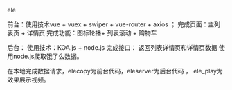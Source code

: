ele

前台：使用技术vue + vuex + swiper + vue-router + axios ；
完成页面：主列表页 + 详情页 
完成功能：图标轮播+ 列表滚动 + 购物车

后台：
使用技术：KOA.js + node.js 
完成接口： 返回列表详情页和详情页数据
使用node.js爬取饿了么数据。


在本地完成数据请求，elecopy为前台代码，eleserver为后台代码 ， ele_play为效果展示视频。
